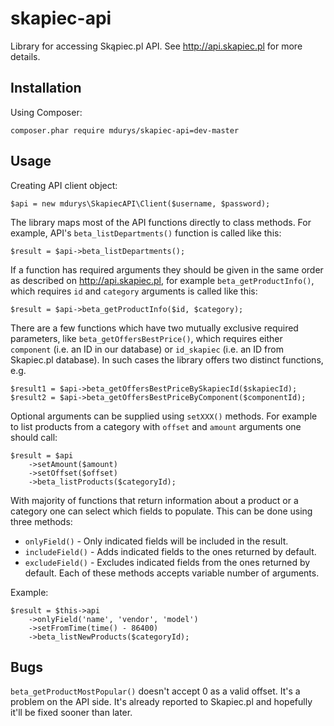 skapiec-api
===========

Library for accessing Skąpiec.pl API. See http://api.skapiec.pl for more details.

Installation
------------

Using Composer:

    composer.phar require mdurys/skapiec-api=dev-master

Usage
-----

Creating API client object:

    $api = new mdurys\SkapiecAPI\Client($username, $password);

The library maps most of the API functions directly to class methods. For
example, API's `beta_listDepartments()` function is called like this:

    $result = $api->beta_listDepartments();

If a function has required arguments they should be given in the same order as
described on http://api.skapiec.pl, for example `beta_getProductInfo()`, which
requires `id` and `category` arguments is called like this:

    $result = $api->beta_getProductInfo($id, $category);

There are a few functions which have two mutually exclusive required parameters,
like `beta_getOffersBestPrice()`, which requires either `component` (i.e. an ID
in our database) or `id_skapiec` (i.e. an ID from Skapiec.pl database). In such
cases the library offers two distinct functions, e.g.

    $result1 = $api->beta_getOffersBestPriceBySkapiecId($skapiecId);
    $result2 = $api->beta_getOffersBestPriceByComponent($componentId);

Optional arguments can be supplied using `setXXX()` methods. For example to list
products from a category with `offset` and `amount` arguments one should call:

    $result = $api
        ->setAmount($amount)
        ->setOffset($offset)
        ->beta_listProducts($categoryId);

With majority of functions that return information about a product or a category
one can select which fields to populate. This can be done using three methods:
- `onlyField()` - Only indicated fields will be included in the result.
- `includeField()` - Adds indicated fields to the ones returned by default.
- `excludeField()` - Excludes indicated fields from the ones returned by default.
Each of these methods accepts variable number of arguments.

Example:

    $result = $this->api
        ->onlyField('name', 'vendor', 'model')
        ->setFromTime(time() - 86400)
        ->beta_listNewProducts($categoryId);

Bugs
----

`beta_getProductMostPopular()` doesn't accept 0 as a valid offset. It's a
problem on the API side. It's already reported to Skapiec.pl and hopefully it'll
be fixed sooner than later.

